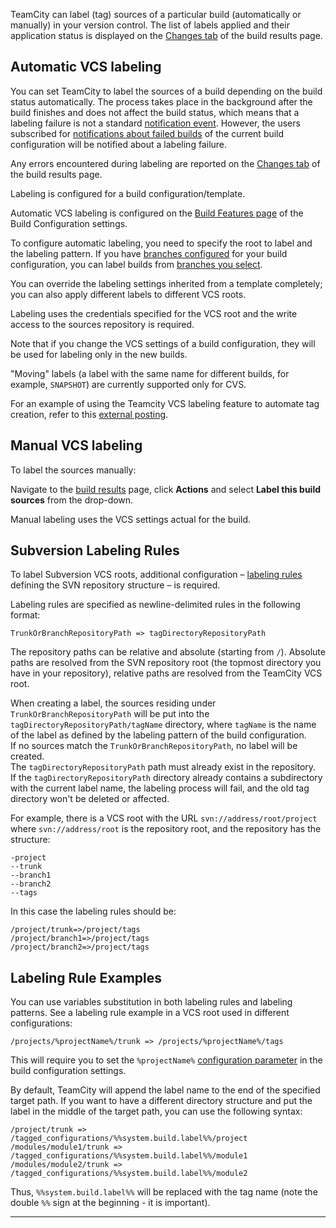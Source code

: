 [//]: # (title: VCS Labeling)
[//]: # (auxiliary-id: VCS Labeling)
TeamCity can label (tag) sources of a particular build (automatically or manually) in your version control. The list of labels applied and their application status is displayed on the [Changes tab](working-with-build-results.md#Changes) of the build results page.

## Automatic VCS labeling

You can set TeamCity to label the sources of a build depending on the build status automatically. The process takes place in the background after the build finishes and does not affect the build status, which means that a labeling failure is not a standard [notification event](subscribing-to-notifications.md#Which+Events+Will+Trigger+Notifications). However, the users subscribed for [notifications about failed builds](subscribing-to-notifications.md#Which+Events+Will+Trigger+Notifications) of the current build configuration will be notified about a labeling failure.

Any errors encountered during labeling are reported on the [Changes tab](working-with-build-results.md#Changes) of the build results page.

Labeling is configured for a build configuration/template.

Automatic VCS labeling is configured on the [Build Features page](adding-build-features.md) of the Build Configuration settings.

To configure automatic labeling, you need to specify the root to label and the labeling pattern. If you have [branches configured](working-with-feature-branches.md) for your build configuration, you can label builds from [branches you select](branch-filter.md).

You can override the labeling settings inherited from a template completely; you can also apply different labels to different VCS roots.

<note>

Labeling uses the credentials specified for the VCS root and the write access to the sources repository is required.
</note>

Note that if you change the VCS settings of a build configuration, they will be used for labeling only in the new builds.

"Moving" labels (a label with the same name for different builds, for example, `SNAPSHOT`) are currently supported only for CVS.

For an example of using the Teamcity VCS labeling feature to automate tag creation, refer to this [external posting](http://laurentkempe.com/2010/06/03/Build-and-Deployment-automation-VCS-Root-and-Labeling-in-TeamCity/).

## Manual VCS labeling

To label the sources manually:

Navigate to the [build results](working-with-build-results.md) page, click __Actions__ and select __Label this build sources__ from the drop\-down.

Manual labeling uses the VCS settings actual for the build.

<anchor name="SubversionLabelingRules"/>

## Subversion Labeling Rules
[//]: # (AltHead: SubversionLabelingRules)

To label Subversion VCS roots, additional configuration – [labeling rules](subversion.md#Labeling+settings) defining the SVN repository structure – is required.

Labeling rules are specified as newline\-delimited rules in the following format:

```Plain Text
TrunkOrBranchRepositoryPath => tagDirectoryRepositoryPath

```

The repository paths can be relative and absolute (starting from `/`). Absolute paths are resolved from the SVN repository root (the topmost directory you have in your repository), relative paths are resolved from the TeamCity VCS root.

When creating a label, the sources residing under `TrunkOrBranchRepositoryPath` will be put into the `tagDirectoryRepositoryPath/tagName` directory, where `tagName` is the name of the label as defined by the labeling pattern of the build configuration.   
If no sources match the `TrunkOrBranchRepositoryPath`, no label will be created.   
The `tagDirectoryRepositoryPath` path must already exist in the repository.   
If the `tagDirectoryRepositoryPath` directory already contains a subdirectory with the current label name, the labeling process will fail, and the old tag directory won't be deleted or affected.

For example, there is a VCS root with the URL `svn://address/root/project` where `svn://address/root` is the repository root, and the repository has the structure:


```Plain Text
-project
--trunk
--branch1
--branch2
--tags

```



In this case the labeling rules should be:


```Plain Text
/project/trunk=>/project/tags
/project/branch1=>/project/tags
/project/branch2=>/project/tags

```



## Labeling Rule Examples

You can use variables substitution in both labeling rules and labeling patterns. See a labeling rule example in a VCS root used in different configurations:


```Plain Text
/projects/%projectName%/trunk => /projects/%projectName%/tags

```



This will require you to set the `%projectName%` [configuration parameter](configuring-build-parameters.md) in the build configuration settings.

By default, TeamCity will append the label name to the end of the specified target path. If you want to have a different directory structure and put the label in the middle of the target path, you can use the following syntax:


```Plain Text
/project/trunk => /tagged_configurations/%%system.build.label%%/project
/modules/module1/trunk => /tagged_configurations/%%system.build.label%%/module1
/modules/module2/trunk => /tagged_configurations/%%system.build.label%%/module2

```

Thus, `%%system.build.label%%` will be replaced with the tag name (note the double `%%` sign at the beginning \- it is important).

__ __